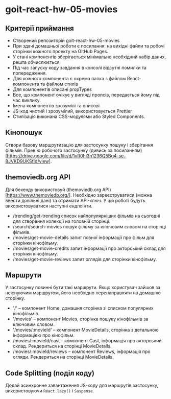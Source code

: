 # goit-react-hw-05-movies

## Критерії приймання

- Створений репозиторій goit-react-hw-05-movies
- При здачі домашньої роботи є посилання: на вихідні файли та робочі сторінки кожного проекту на GitHub Pages.
- У стані компонентів зберігається мінімально необхідний набір даних, решта обчислюється
- Під час запуску коду завдання в консолі відсутні помилки та попередження.
- Для кожного компонента є окрема папка з файлом React-компонента та файлом стилів
- Для компонентів описані propTypes
- Все, що компонент очікує у вигляді пропсів, передається йому під час виклику.
- Імена компонентів зрозумілі та описові
- JS-код чистий і зрозумілий, використовується Prettier
- Стилізація виконана CSS-модулями або Styled Components.

## Кінопошук

Створи базову маршрутизацію для застосунку пошуку і зберігання фільмів. Прев'ю робочого застосунку (дивись за посиланням)[https://drive.google.com/file/d/1vR0hi3n1236Q5Bg4-se-8JVKD9UKSfId/view].

## themoviedb.org API

Для бекенду використовуй (themoviedb.org API)[https://www.themoviedb.org/]. Необхідно зареєструватися (можна ввести довільні дані) та отримати API-ключ. У цій роботі будуть використовуватися наступні ендпоінти.

- /trending/get-trending список найпопулярніших фільмів на сьогодні для створення колекції на головній сторінці.
- /search/search-movies пошук фільму за ключовим словом на сторінці фільмів.
- /movies/get-movie-details запит повної інформації про фільм для сторінки кінофільму.
- /movies/get-movie-credits запит інформації про акторський склад для сторінки кінофільму.
- /movies/get-movie-reviews запит оглядів для сторінки кінофільму.

## Маршрути

У застосунку повинні бути такі маршрути. Якщо користувач зайшов за неіснуючим маршрутом, його необхідно перенаправляти на домашню сторінку.

- '/' – компонент Home, домашня сторінка зі списком популярних кінофільмів.
- '/movies' – компонент Movies, сторінка пошуку кінофільмів за ключовим словом.
- '/movies/:movieId' – компонент MovieDetails, сторінка з детальною інформацією про кінофільм.
- /movies/:movieId/cast – компонент Cast, інформація про акторський склад. Рендериться на сторінці MovieDetails.
- /movies/:movieId/reviews – компонент Reviews, інформація про огляди. Рендериться на сторінці MovieDetails.

## Code Splitting (поділ коду)

Додай асинхронне завантаження JS-коду для маршрутів застосунку, використовуючи `React.lazy()` і `Suspense`.